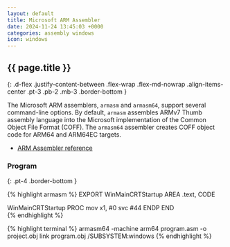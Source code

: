 ```yaml
---
layout: default
title: Microsoft ARM Assembler
date: 2024-11-24 13:45:03 +0000
categories: assembly windows
icon: windows
---
```

## {{ page.title }}
{: .d-flex .justify-content-between .flex-wrap .flex-md-nowrap .align-items-center .pt-3 .pb-2 .mb-3 .border-bottom }

The Microsoft ARM assemblers, `armasm` and `armasm64`, support several command-line options. By default, `armasm` assembles ARMv7 Thumb assembly language into the Microsoft implementation of the Common Object File Format (COFF). The `armasm64` assembler creates COFF object code for ARM64 and ARM64EC targets.

- [ARM Assembler reference](https://learn.microsoft.com/en-us/cpp/assembler/arm/arm-assembler-reference?view=msvc-170)

### Program
{: .pt-4 .border-bottom }

{% highlight armasm %}
    EXPORT WinMainCRTStartup
    AREA .text, CODE

WinMainCRTStartup PROC
    mov     x1, #0
    svc     #44
    ENDP
    END    
{% endhighlight %}

{% highlight terminal %}
armasm64 -machine arm64 program.asm -o project.obj
link program.obj /SUBSYSTEM:windows
{% endhighlight %}